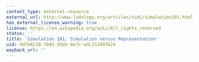 ```yaml
---
content_type: external-resource
external_url: http://www.ludology.org/articles/sim1/simulation101.html
has_external_license_warning: true
license: https://en.wikipedia.org/wiki/All_rights_reserved
status: ''
title: 'Simulation 101: Simulation versus Representation'
uid: 0d7e6c20-7845-45de-8e7c-adc153497624
wayback_url: ''
---
```

